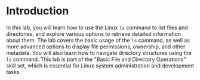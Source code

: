 # Introduction

In this lab, you will learn how to use the Linux `ls` command to list files and directories, and explore various options to retrieve detailed information about them. The lab covers the basic usage of the `ls` command, as well as more advanced options to display file permissions, ownership, and other metadata. You will also learn how to navigate directory structures using the `ls` command. This lab is part of the "Basic File and Directory Operations" skill set, which is essential for Linux system administration and development tasks.
